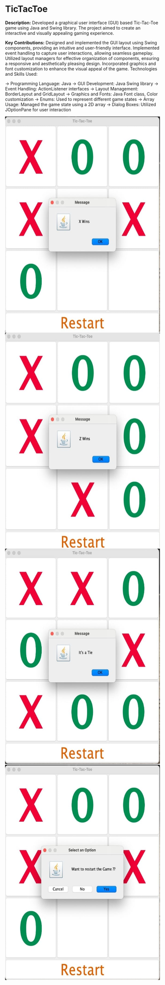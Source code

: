 # TicTacToe

<b>Description:</b>
Developed a graphical user interface (GUI) based Tic-Tac-Toe game using Java and Swing library. The project aimed to create an interactive and visually appealing gaming experience.

<b>Key Contributions:</b>
Designed and implemented the GUI layout using Swing components, providing an intuitive and user-friendly interface.
Implemented event handling to capture user interactions, allowing seamless gameplay.
Utilized layout managers for effective organization of components, ensuring a responsive and aesthetically pleasing design.
Incorporated graphics and font customization to enhance the visual appeal of the game.
Technologies and Skills Used:

-> Programming Language: Java
-> GUI Development: Java Swing library
-> Event Handling: ActionListener interfaces
-> Layout Management: BorderLayout and GridLayout
-> Graphics and Fonts: Java Font class, Color customization
-> Enums: Used to represent different game states
-> Array Usage: Managed the game state using a 2D array
-> Dialog Boxes: Utilized JOptionPane for user interaction


<img class="" src="img/XWins.jpeg" width="600" height="700" />
<img class="" src="img/ZWins.jpeg" width="600" height="700" />
<img class="" src="img/Tie.jpeg" width="600" height="700" />
<img class="" src="img/Restart.jpeg" width="600" height="700" />
